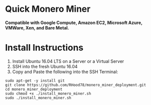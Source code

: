 # Quick Monero Miner

**Compatible with Google Compute, Amazon EC2, Microsoft Azure, VMWare, Xen, and Bare Metal.**

# Install Instructions

1. Install Ubuntu 16.04 LTS on a Server or a Virtual Server
2. SSH into the fresh Ubuntu 16.04
3. Copy and Paste the following into the SSH Terminal:

```
sudo apt-get -y install git
git clone https://github.com/RHood78/monero_miner_deployment.git
cd monero_miner_deployment
sudo chmod +x ./install_monero_miner.sh
sudo ./install_monero_miner.sh
```
